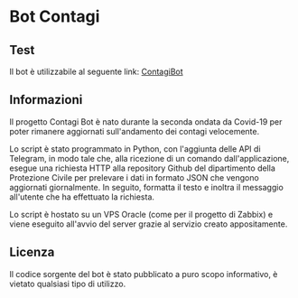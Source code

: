 # Bot Contagi
## Test
Il bot è utilizzabile al seguente link: [ContagiBot](https://t.me/ContagiatiBot)
## Informazioni
Il progetto Contagi Bot è nato durante la seconda ondata da Covid-19 per poter rimanere aggiornati sull'andamento dei contagi velocemente.

Lo script è stato programmato in Python, con l'aggiunta delle API di Telegram, in modo tale che, alla ricezione di un comando dall'applicazione, esegue una richiesta HTTP alla repository Github del dipartimento della Protezione Civile per prelevare i dati in formato JSON che vengono aggiornati giornalmente.
In seguito, formatta il testo e inoltra il messaggio all'utente che ha effettuato la richiesta.

Lo script è hostato su un VPS Oracle (come per il progetto di Zabbix) e viene eseguito all'avvio del server grazie al servizio creato appositamente.
## Licenza
Il codice sorgente del bot è stato pubblicato a puro scopo informativo, è vietato qualsiasi tipo di utilizzo.
